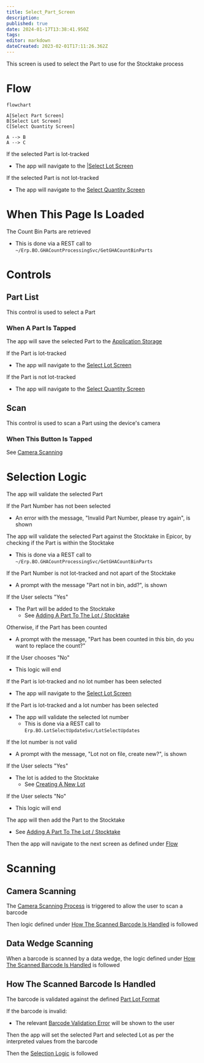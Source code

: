 ```yaml
---
title: Select_Part_Screen
description: 
published: true
date: 2024-01-17T13:38:41.950Z
tags: 
editor: markdown
dateCreated: 2023-02-01T17:11:26.362Z
---
```


This screen is used to select the Part to use for the Stocktake process

# Flow
```mermaid
flowchart

A[Select Part Screen]
B[Select Lot Screen]
C[Select Quantity Screen]

A --> B
A --> C
```

If the selected Part is lot-tracked
- The app will navigate to the [|Select Lot Screen](./Select_Lot_Screen.md)

If the selected Part is not lot-tracked
- The app will navigate to the [Select Quantity Screen](./Select_Quantity_Screen.md)

# When This Page Is Loaded
The Count Bin Parts are retrieved
- This is done via a REST call to `~/Erp.BO.GHACountProcessingSvc/GetGHACountBinParts`

# Controls
## Part List
This control is used to select a Part

### When A Part Is Tapped
The app will save the selected Part to the [Application Storage](../../../Application_Storage.md)

If the Part is lot-tracked
- The app will navigate to the [Select Lot Screen](./Select_Lot_Screen.md)

If the Part is not lot-tracked
- The app will navigate to the [Select Quantity Screen](./Select_Quantity_Screen.md)

## Scan
This control is used to scan a Part using the device's camera

### When This Button Is Tapped
See [Camera Scanning](#camera-scanning)

# Selection Logic
The app will validate the selected Part

If the Part Number has not been selected
- An error with the message, "Invalid Part Number, please try again", is shown

The app will validate the selected Part against the Stocktake in Epicor, by checking if the Part is within the Stocktake
- This is done via a REST call to `~/Erp.BO.GHACountProcessingSvc/GetGHACountBinParts`

If the Part Number is not lot-tracked and not apart of the Stocktake
- A prompt with the message "Part not in bin, add?", is shown

If the User selects "Yes"
- The Part will be added to the Stocktake
	- See [Adding A Part To The Lot / Stocktake](../Epicor_Processes.md#adding-a-part-to-the-lot--stocktake)

Otherwise, if the Part has been counted
- A prompt with the message, "Part has been counted in this bin, do you want to replace the count?"

If the User chooses "No"
- This logic will end

If the Part is lot-tracked and no lot number has been selected
- The app will navigate to the [Select Lot Screen](./Select_Lot_Screen.md)

If the Part is lot-tracked and a lot number has been selected
- The app will validate the selected lot number
	- This is done via a REST call to `Erp.BO.LotSelectUpdateSvc/LotSelectUpdates`

If the lot number is not valid
- A prompt with the message, "Lot not on file, create new?", is shown

If the User selects "Yes"
- The lot is added to the Stocktake
	- See [Creating A New Lot](../Epicor_Processes.md#creating-a-new-lot)

If the User selects "No"
- This logic will end

The app will then add the Part to the Stocktake
- See [Adding A Part To The Lot / Stocktake](../Epicor_Processes.md#adding-a-part-to-the-lot--stocktake)

Then the app will navigate to the next screen as defined under [Flow](#flow)

# Scanning
## Camera Scanning
The [Camera Scanning Process](../../../Scanning.md#camera-scanning) is triggered to allow the user to scan a barcode

Then logic defined under [How The Scanned Barcode Is Handled](#how-the-scanned-barcode-is-handled) is followed


## Data Wedge Scanning
When a barcode is scanned by a data wedge, the logic defined under [How The Scanned Barcode Is Handled](#how-the-scanned-barcode-is-handled) is followed


## How The Scanned Barcode Is Handled
The barcode is validated against the defined [Part Lot Format](../../../Scanning.md#part-lot-format) 

If the barcode is invalid:
- The relevant [Barcode Validation Error](../../../Scanning.md#barcode-validation-errors) will be shown to the user

Then the app will set the selected Part and selected Lot as per the interpreted values from the barcode

Then the [Selection Logic](#selection-logic) is followed